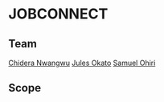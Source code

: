 # JOBCONNECT

## Team
[Chidera Nwangwu]()
[Jules Okato]()
[Samuel Ohiri](www.github.com/therealsammy)

## Scope
